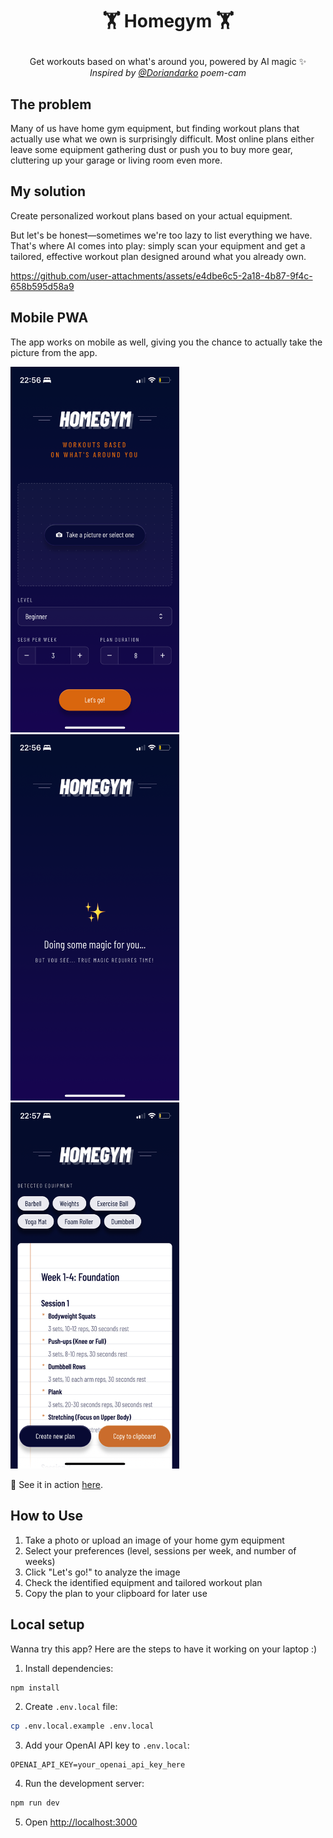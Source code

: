 <h1 align="center"><p>🏋 Homegym 🏋</p></h1>

<p align="center">Get workouts based on what's around you, powered by AI magic ✨<br>
<i>Inspired by <a href="https://github.com/Doriandarko" target="_blank">@Doriandarko</a> poem-cam</i></p>

## The problem

Many of us have home gym equipment, but finding workout plans that actually use what we own is surprisingly difficult. Most online plans either leave some equipment gathering dust or push you to buy more gear, cluttering up your garage or living room even more.

## My solution

Create personalized workout plans based on your actual equipment. 

But let's be honest—sometimes we're too lazy to list everything we have. That's where AI comes into play: simply scan your equipment and get a tailored, effective workout plan designed around what you already own.

https://github.com/user-attachments/assets/e4dbe6c5-2a18-4b87-9f4c-658b595d58a9

## Mobile PWA
The app works on mobile as well, giving you the chance to actually take the picture from the app.

<div>
<img width="270" alt="Home page" src="docs/assets/pwa-home.PNG" />
<img width="270" alt="Result page" src="docs/assets/pwa-loading.PNG" />
<img width="270" alt="Result page" src="docs/assets/pwa-results.PNG" />
</div>

👀 See it in action [here](https://www.michelemazzucco.it/projects/homegym).

## How to Use

1. Take a photo or upload an image of your home gym equipment
2. Select your preferences (level, sessions per week, and number of weeks)
3. Click "Let's go!" to analyze the image
4. Check the identified equipment and tailored workout plan
5. Copy the plan to your clipboard for later use

## Local setup

Wanna try this app? Here are the steps to have it working on your laptop :)

1. Install dependencies:

```bash
npm install
```

2. Create `.env.local` file:

```bash
cp .env.local.example .env.local
```

3. Add your OpenAI API key to `.env.local`:

```
OPENAI_API_KEY=your_openai_api_key_here
```

4. Run the development server:

```bash
npm run dev
```

5. Open [http://localhost:3000](http://localhost:3000)
